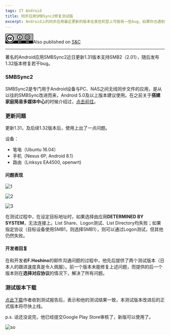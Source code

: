 ```yaml
---
tags: IT Android
title: 同步应用SMBSync2修复测试版
excerpt: Android上的同步应用最近更新的版本在某些机型上可能有一些bug，如果你也遇到无法同步的情况，可更新本文提供的测试版本。
---
```


![cc](/public/cc.png)Also published on [S&C](https://soandcandy.us)

----

著名的Android应用SMBSync2近日更新1\.31版本支持SMB2（2.01），随后发布1\.32版本修复若干bug。

### SMBSync2 ###

SMBSync2是专门用于Android设备与PC、NAS之间无线同步文件的应用，是从以往的SMBSync改进而来，Android 5\.0及以上版本建议使用。在之前关于**搭建家庭简易多媒体中心**的时候介绍过，[点击前往](https://soandcandy.us/2018/03/01/%E9%A2%86%E5%8A%BFlinksys%E8%B7%AF%E7%94%B1%E6%94%B9%E9%80%A0%E4%B9%8Bsmb%E5%85%B1%E4%BA%AB%EF%BC%88%E4%BA%8C%EF%BC%89/)。


### 更新问题 ###

更新1\.31，及后续1\.32版本后，使用上出了一点问题。


设备：

- 笔电（Ubuntu 16.04）
- 手机（Nexus 6P, Android 8.1）
- 路由（Linksys EA4500, openwrt)


#### 问题表现 ####


![1](https://i.imgur.com/GOLvbaK.png)

![2](https://i.imgur.com/JoYj0gO.png)

![3](https://i.imgur.com/0RSGR0t.png)


在测试过程中，在设定目标地址时，如果选择由应用**DETERMINED BY SYSTEM**，无法连接上。List Share、Logon测试、List Directory均失败；如果指定协议（目标设备使用SMB1，则选择SMB1），则可以通过Logon测试，但其他仍然失败。


#### 开发者回复 ####

在和开发者**F.Hoshino**的邮件沟通问题的过程中，他先后提供了两个测试版本（日本人的跟进速度真是令人佩服）。前一个版本未能修复上述问题，而提供的后一个版本则在**选择对应协议**的情况下，解决了所有问题。


### 测试版本下载 ###

[点此下载](https://drive.google.com/file/d/0Bz4uPymWNO7Zb0hwYVN4dDAtUzdSeTBDc0FCNUNjRmotQVR3/view?usp=sharing)作者收到测试报告后，表示和他的测试结果一致，本测试版本改进后的正式版本将尽快上线。


p.s. 话还没说完，他已经提交Google Play Store审核了，新版可以使用了。



![so](/public/favicon.ico)


